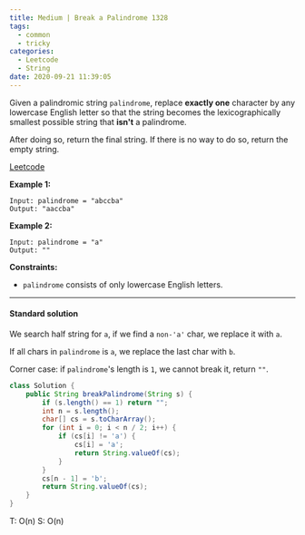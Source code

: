 ```yaml
---
title: Medium | Break a Palindrome 1328
tags:
  - common
  - tricky
categories:
  - Leetcode
  - String
date: 2020-09-21 11:39:05
---
```


Given a palindromic string `palindrome`, replace **exactly one** character by any lowercase English letter so that the string becomes the lexicographically smallest possible string that **isn't** a palindrome.

After doing so, return the final string.  If there is no way to do so, return the empty string.

[Leetcode](https://leetcode.com/problems/break-a-palindrome/)

<!--more-->

**Example 1:**

```
Input: palindrome = "abccba"
Output: "aaccba"
```

**Example 2:**

```
Input: palindrome = "a"
Output: ""
```

**Constraints:**

- `palindrome` consists of only lowercase English letters.

---

#### Standard solution  

We search half string for `a`, if we find a `non-'a'` char, we replace it with `a`.

If all chars in `palindrome` is `a`, we replace the last char with `b`.

Corner case: if `palindrome`'s length is `1`, we cannot break it, return `""`.

```java
class Solution {
    public String breakPalindrome(String s) {
        if (s.length() == 1) return "";
        int n = s.length();
        char[] cs = s.toCharArray();
        for (int i = 0; i < n / 2; i++) {
            if (cs[i] != 'a') {
                cs[i] = 'a';
                return String.valueOf(cs);
            }
        }
        cs[n - 1] = 'b';
        return String.valueOf(cs);
    }
}
```

T: O(n)			S: O(n)

